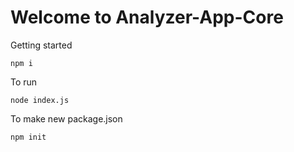 # Welcome to Analyzer-App-Core

Getting started
```
npm i
```

To run
```
node index.js
```

To make new package.json
```
npm init
```
